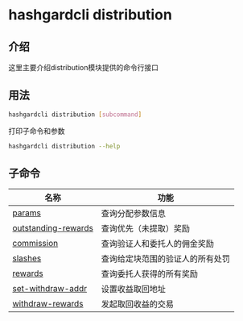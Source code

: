 # hashgardcli distribution 

## 介绍

这里主要介绍distribution模块提供的命令行接口

## 用法

```bash
hashgardcli distribution [subcommand]
```

打印子命令和参数

```bash
hashgardcli distribution --help
```

## 子命令

| 名称                            | 功能                                                   |
| --------------------------------| --------------------------------------------------------------|
| [params](params.md)  | 查询分配参数信息 |
| [outstanding-rewards](outstanding-rewards.md)  | 查询优先（未提取）奖励 |
| [commission](commission.md)  | 查询验证人和委托人的佣金奖励 |
| [slashes](slashes.md)  | 查询给定块范围的验证人的所有处罚 |
| [rewards](rewards.md)  | 查询委托人获得的所有奖励 |
| [set-withdraw-addr](set-withdraw-address.md)  | 设置收益取回地址 |
| [withdraw-rewards](withdraw-rewards.md) | 发起取回收益的交易 |
